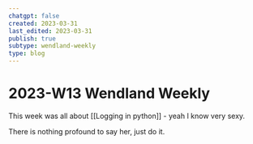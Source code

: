 ```yaml
---
chatgpt: false
created: 2023-03-31
last_edited: 2023-03-31
publish: true
subtype: wendland-weekly
type: blog
---
```

# 2023-W13 Wendland Weekly

This week was all about [[Logging in python]] - yeah I know very sexy.

There is nothing profound to say her, just do it.
